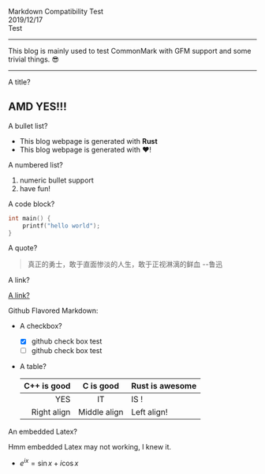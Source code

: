 Markdown Compatibility Test  
2019/12/17   
Test  

---

This blog is mainly used to test CommonMark with GFM support and some trivial things. 😎

---

A title?

## AMD YES!!!

A bullet list?

+ This blog webpage is generated with **Rust**
+ This blog webpage is generated with ❤!

A numbered list?

1. numeric bullet support
2. have fun!

A code block?

```cpp
int main() {
    printf("hello world");
}
```
A quote?

> 真正的勇士，敢于直面惨淡的人生，敢于正视淋漓的鲜血 --鲁迅

A link?

[A link?](https://github.com/ldm0)

Github Flavored Markdown:

+ A checkbox?

    - [x] github check box test
    - [ ] github check box test

+ A table?

    | C++ is good | C is good  | Rust is awesome |
    | --: | :-: | :--  |
    | YES | IT | IS ! |
    | Right align | Middle align | Left align! |

An embedded Latex?

Hmm embedded Latex may not working, I knew it.  
- $e^{ix} = \sin{x} + i\cos{x}$